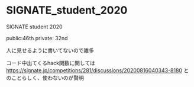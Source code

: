 # SIGNATE_student_2020
SIGNATE student 2020

public:46th private: 32nd

人に見せるように書いてないので雑多

コード中出てくるhack関数に関しては
https://signate.jp/competitions/281/discussions/20200816040343-8180
とのことらしく、使わないのが賢明
